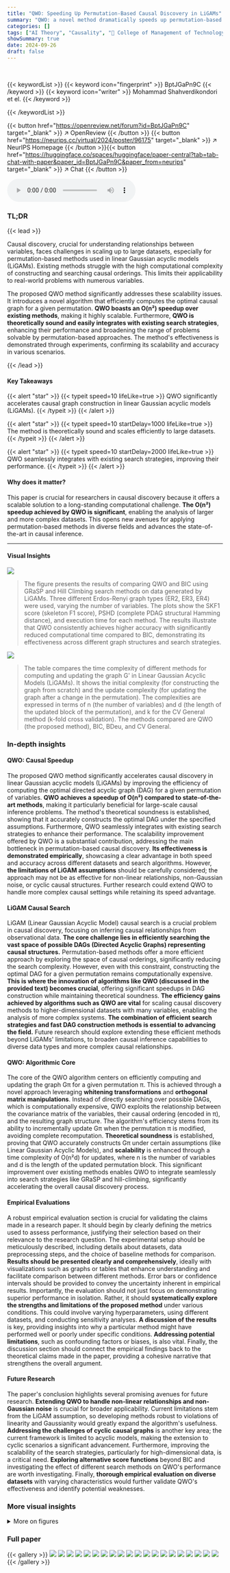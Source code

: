 ```yaml
---
title: "QWO: Speeding Up Permutation-Based Causal Discovery in LiGAMs"
summary: "QWO: a novel method dramatically speeds up permutation-based causal discovery in linear Gaussian models, enabling the analysis of larger datasets and advancing causal inference."
categories: []
tags: ["AI Theory", "Causality", "🏢 College of Management of Technology, EPFL",]
showSummary: true
date: 2024-09-26
draft: false
---
```


<br>

{{< keywordList >}}
{{< keyword icon="fingerprint" >}} BptJGaPn9C {{< /keyword >}}
{{< keyword icon="writer" >}} Mohammad Shahverdikondori et el. {{< /keyword >}}
 
{{< /keywordList >}}

{{< button href="https://openreview.net/forum?id=BptJGaPn9C" target="_blank" >}}
↗ OpenReview
{{< /button >}}
{{< button href="https://neurips.cc/virtual/2024/poster/96175" target="_blank" >}}
↗ NeurIPS Homepage
{{< /button >}}{{< button href="https://huggingface.co/spaces/huggingface/paper-central?tab=tab-chat-with-paper&paper_id=BptJGaPn9C&paper_from=neurips" target="_blank" >}}
↗ Chat
{{< /button >}}



<audio controls>
    <source src="https://ai-paper-reviewer.com/BptJGaPn9C/podcast.wav" type="audio/wav">
    Your browser does not support the audio element.
</audio>


### TL;DR


{{< lead >}}

Causal discovery, crucial for understanding relationships between variables, faces challenges in scaling up to large datasets, especially for permutation-based methods used in linear Gaussian acyclic models (LiGAMs).  Existing methods struggle with the high computational complexity of constructing and searching causal orderings. This limits their applicability to real-world problems with numerous variables. 

The proposed QWO method significantly addresses these scalability issues. It introduces a novel algorithm that efficiently computes the optimal causal graph for a given permutation.  **QWO boasts an O(n²) speedup over existing methods**, making it highly scalable.  Furthermore, **QWO is theoretically sound and easily integrates with existing search strategies**, enhancing their performance and broadening the range of problems solvable by permutation-based approaches.  The method's effectiveness is demonstrated through experiments, confirming its scalability and accuracy in various scenarios.

{{< /lead >}}


#### Key Takeaways

{{< alert "star" >}}
{{< typeit speed=10 lifeLike=true >}} QWO significantly accelerates causal graph construction in linear Gaussian acyclic models (LiGAMs). {{< /typeit >}}
{{< /alert >}}

{{< alert "star" >}}
{{< typeit speed=10 startDelay=1000 lifeLike=true >}} The method is theoretically sound and scales efficiently to large datasets. {{< /typeit >}}
{{< /alert >}}

{{< alert "star" >}}
{{< typeit speed=10 startDelay=2000 lifeLike=true >}} QWO seamlessly integrates with existing search strategies, improving their performance. {{< /typeit >}}
{{< /alert >}}

#### Why does it matter?
This paper is crucial for researchers in causal discovery because it offers a scalable solution to a long-standing computational challenge.  **The O(n²) speedup achieved by QWO is significant**, enabling the analysis of larger and more complex datasets. This opens new avenues for applying permutation-based methods in diverse fields and advances the state-of-the-art in causal inference.

------
#### Visual Insights



![](https://ai-paper-reviewer.com/BptJGaPn9C/figures_8_1.jpg)

> The figure presents the results of comparing QWO and BIC using GRaSP and Hill Climbing search methods on data generated by LiGAMs.  Three different Erdos-Renyi graph types (ER2, ER3, ER4) were used, varying the number of variables.  The plots show the SKF1 score (skeleton F1 score), PSHD (complete PDAG structural Hamming distance), and execution time for each method.  The results illustrate that QWO consistently achieves higher accuracy with significantly reduced computational time compared to BIC, demonstrating its effectiveness across different graph structures and search strategies.





![](https://ai-paper-reviewer.com/BptJGaPn9C/tables_1_1.jpg)

> The table compares the time complexity of different methods for computing and updating the graph G' in Linear Gaussian Acyclic Models (LiGAMs).  It shows the initial complexity (for constructing the graph from scratch) and the update complexity (for updating the graph after a change in the permutation). The complexities are expressed in terms of n (the number of variables) and d (the length of the updated block of the permutation), and k for the CV General method (k-fold cross validation).  The methods compared are QWO (the proposed method), BIC, BDeu, and CV General.





### In-depth insights


#### QWO: Causal Speedup
The proposed QWO method significantly accelerates causal discovery in linear Gaussian acyclic models (LiGAMs) by improving the efficiency of computing the optimal directed acyclic graph (DAG) for a given permutation of variables.  **QWO achieves a speedup of O(n²) compared to state-of-the-art methods**, making it particularly beneficial for large-scale causal inference problems.  The method's theoretical soundness is established, showing that it accurately constructs the optimal DAG under the specified assumptions.  Furthermore, QWO seamlessly integrates with existing search strategies to enhance their performance.  The scalability improvement offered by QWO is a substantial contribution, addressing the main bottleneck in permutation-based causal discovery.  **Its effectiveness is demonstrated empirically**, showcasing a clear advantage in both speed and accuracy across different datasets and search algorithms.  However, **the limitations of LiGAM assumptions** should be carefully considered; the approach may not be as effective for non-linear relationships, non-Gaussian noise, or cyclic causal structures.  Further research could extend QWO to handle more complex causal settings while retaining its speed advantage.

#### LiGAM Causal Search
LiGAM (Linear Gaussian Acyclic Model) causal search is a crucial problem in causal discovery, focusing on inferring causal relationships from observational data.  **The core challenge lies in efficiently searching the vast space of possible DAGs (Directed Acyclic Graphs) representing causal structures.**  Permutation-based methods offer a more efficient approach by exploring the space of causal orderings, significantly reducing the search complexity.  However, even with this constraint, constructing the optimal DAG for a given permutation remains computationally expensive.  **This is where the innovation of algorithms like QWO (discussed in the provided text) becomes crucial**, offering significant speedups in DAG construction while maintaining theoretical soundness.  **The efficiency gains achieved by algorithms such as QWO are vital** for scaling causal discovery methods to higher-dimensional datasets with many variables, enabling the analysis of more complex systems.  **The combination of efficient search strategies and fast DAG construction methods is essential to advancing the field.**  Future research should explore extending these efficient methods beyond LiGAMs' limitations, to broaden causal inference capabilities to diverse data types and more complex causal relationships.

#### QWO: Algorithmic Core
The core of the QWO algorithm centers on efficiently computing and updating the graph Gπ for a given permutation π.  This is achieved through a novel approach leveraging **whitening transformations** and **orthogonal matrix manipulations**.  Instead of directly searching over possible DAGs, which is computationally expensive, QWO exploits the relationship between the covariance matrix of the variables, their causal ordering (encoded in π), and the resulting graph structure.  The algorithm's efficiency stems from its ability to incrementally update Gπ when the permutation π is modified, avoiding complete recomputation. **Theoretical soundness** is established, proving that QWO accurately constructs Gπ under certain assumptions (like Linear Gaussian Acyclic Models), and **scalability** is enhanced through a time complexity of O(n²d) for updates, where n is the number of variables and d is the length of the updated permutation block.  This significant improvement over existing methods enables QWO to integrate seamlessly into search strategies like GRaSP and hill-climbing, significantly accelerating the overall causal discovery process.

#### Empirical Evaluations
A robust empirical evaluation section is crucial for validating the claims made in a research paper.  It should begin by clearly defining the metrics used to assess performance, justifying their selection based on their relevance to the research question. The experimental setup should be meticulously described, including details about datasets, data preprocessing steps, and the choice of baseline methods for comparison.  **Results should be presented clearly and comprehensively**, ideally with visualizations such as graphs or tables that enhance understanding and facilitate comparison between different methods. Error bars or confidence intervals should be provided to convey the uncertainty inherent in empirical results. Importantly, the evaluation should not just focus on demonstrating superior performance in isolation.  Rather, it should **systematically explore the strengths and limitations of the proposed method** under various conditions.  This could involve varying hyperparameters, using different datasets, and conducting sensitivity analyses.  **A discussion of the results** is key, providing insights into why a particular method might have performed well or poorly under specific conditions.  **Addressing potential limitations**, such as confounding factors or biases, is also vital.  Finally, the discussion section should connect the empirical findings back to the theoretical claims made in the paper, providing a cohesive narrative that strengthens the overall argument.

#### Future Research
The paper's conclusion highlights several promising avenues for future research.  **Extending QWO to handle non-linear relationships and non-Gaussian noise** is crucial for broader applicability.  Current limitations stem from the LiGAM assumption, so developing methods robust to violations of linearity and Gaussianity would greatly expand the algorithm's usefulness.  **Addressing the challenges of cyclic causal graphs** is another key area; the current framework is limited to acyclic models, making the extension to cyclic scenarios a significant advancement.  Furthermore, improving the scalability of the search strategies, particularly for high-dimensional data, is a critical need.  **Exploring alternative score functions** beyond BIC and investigating the effect of different search methods on QWO's performance are worth investigating. Finally, **thorough empirical evaluation on diverse datasets** with varying characteristics would further validate QWO's effectiveness and identify potential weaknesses.


### More visual insights

<details>
<summary>More on figures
</summary>


![](https://ai-paper-reviewer.com/BptJGaPn9C/figures_14_1.jpg)

> The figure displays the performance comparison of QWO and BIC using two different search methods, GRaSP and Hill Climbing, across various Erdos-Renyi graphs (ER2, ER3, ER4) in terms of SKF1 (Skeleton F1 Score), PSHD (Complete PDAG SHD), and execution time.  The graphs show how the metrics vary with the number of variables and the impact of the graph structure on the algorithms' performance. The shaded regions represent the standard deviation across multiple runs.


![](https://ai-paper-reviewer.com/BptJGaPn9C/figures_15_1.jpg)

> This figure compares the performance of QWO and BIC (Bayesian Information Criterion) using two different search methods (GRaSP and Hill Climbing) on Erdos-Renyi graphs with varying numbers of variables.  It shows that QWO is significantly faster than BIC while maintaining comparable accuracy across multiple graph structures and search strategies. The plots display the SKF1 (Skeleton F1 Score), PSHD (Complete PDAG SHD), and runtime for each method. 


![](https://ai-paper-reviewer.com/BptJGaPn9C/figures_16_1.jpg)

> This figure shows the performance comparison between QWO and BIC using two different search methods, GRaSP and Hill Climbing, on three different types of Erdos-Renyi graphs (ER2, ER3, ER4). The comparison is based on three metrics: SKF1 (Skeleton F1 score), PSHD (Complete PDAG SHD), and Time (in seconds).  The plots illustrate how the performance of each method varies with the number of variables in the graph.  Each point in the plots represents the average of 30 experiments, with error bars representing the standard deviation. The results demonstrate that QWO achieves comparable accuracy to BIC while being significantly faster, especially as the number of variables increases.  Different colors represent the different search strategies (HC-QWO, HC-BIC, grasp-QWO, grasp-BIC).


</details>






### Full paper

{{< gallery >}}
<img src="https://ai-paper-reviewer.com/BptJGaPn9C/1.png" class="grid-w50 md:grid-w33 xl:grid-w25" />
<img src="https://ai-paper-reviewer.com/BptJGaPn9C/2.png" class="grid-w50 md:grid-w33 xl:grid-w25" />
<img src="https://ai-paper-reviewer.com/BptJGaPn9C/3.png" class="grid-w50 md:grid-w33 xl:grid-w25" />
<img src="https://ai-paper-reviewer.com/BptJGaPn9C/4.png" class="grid-w50 md:grid-w33 xl:grid-w25" />
<img src="https://ai-paper-reviewer.com/BptJGaPn9C/5.png" class="grid-w50 md:grid-w33 xl:grid-w25" />
<img src="https://ai-paper-reviewer.com/BptJGaPn9C/6.png" class="grid-w50 md:grid-w33 xl:grid-w25" />
<img src="https://ai-paper-reviewer.com/BptJGaPn9C/7.png" class="grid-w50 md:grid-w33 xl:grid-w25" />
<img src="https://ai-paper-reviewer.com/BptJGaPn9C/8.png" class="grid-w50 md:grid-w33 xl:grid-w25" />
<img src="https://ai-paper-reviewer.com/BptJGaPn9C/9.png" class="grid-w50 md:grid-w33 xl:grid-w25" />
<img src="https://ai-paper-reviewer.com/BptJGaPn9C/10.png" class="grid-w50 md:grid-w33 xl:grid-w25" />
<img src="https://ai-paper-reviewer.com/BptJGaPn9C/11.png" class="grid-w50 md:grid-w33 xl:grid-w25" />
<img src="https://ai-paper-reviewer.com/BptJGaPn9C/12.png" class="grid-w50 md:grid-w33 xl:grid-w25" />
<img src="https://ai-paper-reviewer.com/BptJGaPn9C/13.png" class="grid-w50 md:grid-w33 xl:grid-w25" />
<img src="https://ai-paper-reviewer.com/BptJGaPn9C/14.png" class="grid-w50 md:grid-w33 xl:grid-w25" />
<img src="https://ai-paper-reviewer.com/BptJGaPn9C/15.png" class="grid-w50 md:grid-w33 xl:grid-w25" />
<img src="https://ai-paper-reviewer.com/BptJGaPn9C/16.png" class="grid-w50 md:grid-w33 xl:grid-w25" />
<img src="https://ai-paper-reviewer.com/BptJGaPn9C/17.png" class="grid-w50 md:grid-w33 xl:grid-w25" />
<img src="https://ai-paper-reviewer.com/BptJGaPn9C/18.png" class="grid-w50 md:grid-w33 xl:grid-w25" />
<img src="https://ai-paper-reviewer.com/BptJGaPn9C/19.png" class="grid-w50 md:grid-w33 xl:grid-w25" />
<img src="https://ai-paper-reviewer.com/BptJGaPn9C/20.png" class="grid-w50 md:grid-w33 xl:grid-w25" />
{{< /gallery >}}